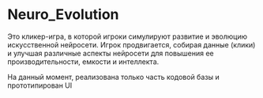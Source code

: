# Neuro_Evolution
Это кликер-игра, в которой игроки симулируют развитие и эволюцию искусственной нейросети. Игрок продвигается, собирая данные (клики) и улучшая различные аспекты нейросети для повышения ее производительности, емкости и интеллекта.

На данный момент, реализована только часть кодовой базы и прототипирован UI
